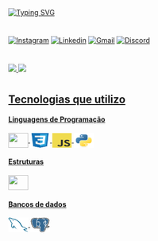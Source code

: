 <!-- Saudação -->

<div>
    <a href="https://git.io/typing-svg"><img src="https://readme-typing-svg.herokuapp.com?font=Fira+Code&pause=1000&color=39FF14&center=falso&vCenter=falso&repeat=verdadeiro&width=435&lines=Ol%C3%A1!+eu+sou+o+Arthur+Augustinho." alt="Typing SVG" /></a>
</div>

#
<!-- Redes Sociais -->

[![Instagram](https://img.shields.io/badge/Instagram-E4405F?style=for-the-badge&logo=instagram&logoColor=white)](https://www.instagram.com/invites/contact/?i=1w5tbi5x9ej4s&utm_content=2wtxfzl )
[![Linkedin](https://img.shields.io/badge/LinkedIn-0077B5?style=for-the-badge&logo=linkedin&logoColor=white)](https://www.linkedin.com/in/arthur-augustinho-46076522b)
[![Gmail](https://img.shields.io/badge/Gmail-D14836?style=for-the-badge&logo=gmail&logoColor=white)](mailto:arthuraugustinho35@gmail.com)
[![Discord](https://img.shields.io/badge/Discord-7289DA?style=for-the-badge&logo=discord&logoColor=white)](https://discord.com/users/#4533)

#
<!-- Status da conta Arthur Augustinho -->

<div>
  <a href="https://github.com/ArthurAugustinho">
  <img height="160em" src="https://github-readme-stats.vercel.app/api?username=ArthurAugustinho&hide=contribs,prs&theme=chartreuse-dark"/>
  <img height="160em" src="https://github-readme-stats.vercel.app/api/top-langs/?username=ArthurAugustinho&layout=compact&theme=chartreuse-dark"/>
</div>

#

## Tecnologias que utilizo

<div>

  #### Linguagens de Programação
  <img align="center" height="30" width="40" src="https://user-images.githubusercontent.com/84246094/134066180-d11880e0-f92f-47da-9f70-1b5d7c39934b.png">
  <img align="center" height="30" width="40" src="https://raw.githubusercontent.com/devicons/devicon/master/icons/css3/css3-original.svg" alt ="CSS3">
  <img align="center" height="30" width="40" src="https://raw.githubusercontent.com/devicons/devicon/master/icons/javascript/javascript-original.svg">
  <img align="center" height="30" width="40" src="https://raw.githubusercontent.com/devicons/devicon/master/icons/python/python-original.svg">
  
  #### Estruturas
  <img align="center" height="30" width="40" src="https://user-images.githubusercontent.com/84246094/180622105-6de2c096-27b5-4469-8189-7a0175a0a903.png">

  #### Bancos de dados
  <img align="center" height="30" width="40" src="https://raw.githubusercontent.com/devicons/devicon/master/icons/mysql/mysql-original.svg">
  <img align="center" height="30" width="40" src="https://raw.githubusercontent.com/devicons/devicon/master/icons/postgresql/postgresql-original.svg">
</div>

#
    
<!--[snake gif](https://github.com/ArthurAugustinho/ArthurAugustinho/blob/output/github-contribution-grid-snake.svg) -->
    
<!-- 2CCA-000451-5766EBC3 -->

<!--  Claro, vou ajudar você a refletir sobre esses contextos da vida real utilizando o conceito de abstração. Aqui está a tabela com as entidades, características e ações para cada sistema:

| Contexto                                | Entidades                           | Características                                    | Ações                                           |
|-----------------------------------------|------------------------------------|----------------------------------------------------|-------------------------------------------------|
| Sistema de Gerenciamento de Aluguel     | Proprietários, Locatários, Imóveis | Aluguel, Duração do aluguel, Valor do aluguel      | Cadastrar aluguel, Registrar pagamento,         |
|                                         |                                    |                                                    | Verificar disponibilidade do imóvel           |
| Sistema de Gerenciamento de Biblioteca  | Livros, Usuários, Empréstimos      | Título, Autor, ISBN, Prazo de empréstimo           | Cadastrar livro, Registrar empréstimo,        |
|                                         |                                    |                                                    | Pesquisar disponibilidade de livro            |
| Sistema de Gerenciamento de Frota       | Veículos, Motoristas, Manutenção   | Placa, Modelo, Quilometragem, Data de manutenção  | Registrar viagem, Agendar manutenção,         |
| de veículos                             |                                    |                                                    | Atribuir motorista a um veículo               |
| Sistema de Gerenciamento de Projetos    | Tarefas, Equipe, Prazos            | Descrição, Responsável, Data de conclusão         | Criar tarefa, Atribuir tarefa a um membro,   |
|                                         |                                    |                                                    | Acompanhar o progresso do projeto            |
| Sistema de Gerenciamento de Pedidos de  | Clientes, Itens, Pedidos           | Item, Quantidade, Status do pedido               | Registrar pedido, Atualizar status do pedido  |
| Restaurante                             |                                    |                                                    | Gerar fatura para o cliente                   |
| Sistema de Gerenciamento de Controle de | Produtos, Estoque, Fornecedores    | Nome do produto, Quantidade em estoque           | Registrar entrada/saída de produtos,         |
| estoque em lojas                       |                                    |                                                    | Notificar sobre níveis baixos de estoque     |
| Sistema de Gerenciamento de Reservas em | Quartos, Hóspedes, Reservas        | Tipo de quarto, Datas da reserva, Hóspedes        | Criar reserva, Cancelar reserva,             |
| Pousadas/Hotéis                        |                                    |                                                    | Verificar disponibilidade de quartos         |
| Sistema de Controle de Planejamento de  | Destinos, Roteiros, Orçamentos     | Local, Duração, Orçamento estimado               | Criar roteiro, Definir orçamento,            |
| Viagens                                 |                                    |                                                    | Acompanhar despesas durante a viagem         |
| Sistema de Controle de Atendimentos em  | Pacientes, Médicos, Consultas      | Data e hora, Especialidade médica                | Agendar consulta, Registrar diagnóstico,    |
| um Hospital                             |                                    |                                                    | Ver histórico de consultas do paciente       |
| Sistema de Controle de Mídias Digitais  | Mídias, Campanhas, Audiência       | Tipo de mídia, Duração da campanha              | Criar campanha, Monitorar engajamento,       |
|                                         |                                    |                                                    | Analisar métricas de audiência              |

Lembre-se de que essa tabela é apenas uma visão simplificada dos sistemas e suas abstrações. Cada sistema pode ter mais detalhes e características específicas dependendo das necessidades reais. -->
